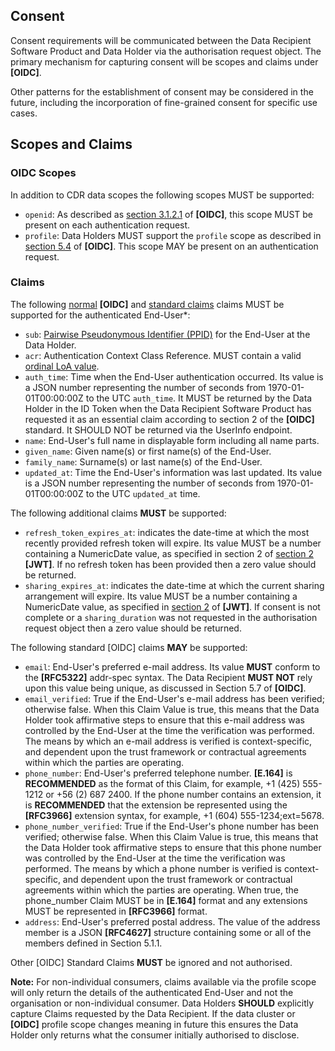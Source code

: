 <a id="consent"></a>
## Consent
Consent requirements will be communicated between the Data Recipient Software Product and Data Holder via the authorisation request object.  The primary mechanism for capturing consent will be scopes and claims under **[OIDC]**.

Other patterns for the establishment of consent may be considered in the future, including the incorporation of fine-grained consent for specific use cases.

## Scopes and Claims

### OIDC Scopes
In addition to CDR data scopes the following scopes MUST be supported:

- `openid`: As described as [section 3.1.2.1](https://openid.net/specs/openid-connect-core-1_0.html#AuthRequest) of **[OIDC]**, this scope MUST be present on each authentication request.
- `profile`: Data Holders MUST support the `profile` scope as described in [section 5.4](https://openid.net/specs/openid-connect-core-1_0.html#ScopeClaims) of **[OIDC]**.  This scope MAY be present on an authentication request.

### Claims
The following [normal](https://openid.net/specs/openid-connect-core-1_0.html#NormalClaims) **[OIDC]** and [standard claims](https://openid.net/specs/openid-connect-core-1_0.html#StandardClaims) claims MUST be supported for the authenticated End-User*:

- `sub`: [Pairwise Pseudonymous Identifier (PPID)](#identifiers) for the End-User at the Data Holder.
- `acr`: Authentication Context Class Reference.  MUST contain a valid [ordinal LoA value](#ordinal-loa).
- `auth_time`: Time when the End-User authentication occurred. Its value is a JSON number representing the number of seconds from 1970-01-01T00:00:00Z to the UTC `auth_time`. It MUST be returned by the Data Holder in the ID Token when the Data Recipient Software Product has requested it as an essential claim according to section 2 of the **[OIDC]** standard. It SHOULD NOT be returned via the UserInfo endpoint.
- `name`: End-User's full name in displayable form including all name parts.
- `given_name`: Given name(s) or first name(s) of the End-User.
- `family_name`: Surname(s) or last name(s) of the End-User.
- `updated_at`: Time the End-User's information was last updated. Its value is a JSON number representing the number of seconds from 1970-01-01T00:00:00Z to the UTC `updated_at` time.

The following additional claims **MUST** be supported:

- `refresh_token_expires_at`: indicates the date-time at which the most recently provided refresh token will expire. Its value MUST be a number containing a NumericDate value, as specified in section 2 of [section 2](https://tools.ietf.org/html/draft-ietf-oauth-json-web-token-32#section-2) **[JWT]**.  If no refresh token has been provided then a zero value should be returned.
- `sharing_expires_at`: indicates the date-time at which the current sharing arrangement will expire. Its value MUST be a number containing a NumericDate value, as specified in [section 2](https://tools.ietf.org/html/draft-ietf-oauth-json-web-token-32#section-2) of **[JWT]**.  If consent is not complete or a `sharing_duration` was not requested in the authorisation request object then a zero value should be returned.

The following standard [OIDC] claims **MAY** be supported:

- `email`: End-User's preferred e-mail address. Its value **MUST** conform to the **[RFC5322]** addr-spec syntax. The Data Recipient **MUST NOT** rely upon this value being unique, as discussed in Section 5.7 of **[OIDC]**.  
- `email_verified`: True if the End-User's e-mail address has been verified; otherwise false. When this Claim Value is true, this means that the Data Holder took affirmative steps to ensure that this e-mail address was controlled by the End-User at the time the verification was performed. The means by which an e-mail address is verified is context-specific, and dependent upon the trust framework or contractual agreements within which the parties are operating.  
- `phone_number`: End-User's preferred telephone number. **[E.164]** is **RECOMMENDED** as the format of this Claim, for example, +1 (425) 555-1212 or +56 (2) 687 2400. If the phone number contains an extension, it is **RECOMMENDED** that the extension be represented using the **[RFC3966]** extension syntax, for example, +1 (604) 555-1234;ext=5678.  
- `phone_number_verified`: True if the End-User's phone number has been verified; otherwise false. When this Claim Value is true, this means that the Data Holder took affirmative steps to ensure that this phone number was controlled by the End-User at the time the verification was performed. The means by which a phone number is verified is context- specific, and dependent upon the trust framework or contractual agreements within which the parties are operating. When true, the phone_number Claim MUST be in **[E.164]** format and any extensions MUST be represented in **[RFC3966]** format.  
- `address`: End-User's preferred postal address. The value of the address member is a JSON **[RFC4627]** structure containing some or all of the members defined in Section 5.1.1.

Other [OIDC] Standard Claims **MUST** be ignored and not authorised.

**Note:** For non-individual consumers, claims available via the profile scope will only return the details of the authenticated End-User and not the organisation or non-individual consumer.
Data Holders **SHOULD** explicitly capture Claims requested by the Data Recipient. If the data cluster or **[OIDC]** profile scope changes meaning in future this ensures the Data Holder only returns what the consumer initially authorised to disclose.
